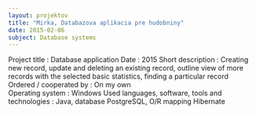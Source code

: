 ```yaml
---
layout: projektov
title: "Mirka, Databazova aplikacia pre hudobniny"
date: 2015-02-06
subject: Database systems 
---
```

Project title	:	Database application
Date	:	2015
Short description	:	Creating new record, update and deleting an existing record, outline view of more records with the selected basic statistics, finding a particular record
Ordered / cooperated by	:	On my own	
Operating system	:	Windows
Used languages, software, tools and technologies	:	Java, database PostgreSQL, O/R mapping Hibernate
